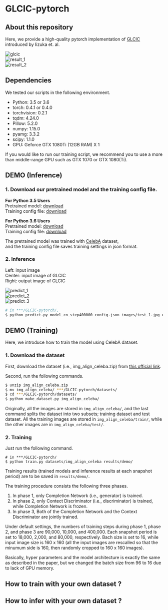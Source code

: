 # GLCIC-pytorch


## About this repository

Here, we provide a high-quality pytorch implementation of [GLCIC](http://hi.cs.waseda.ac.jp/~iizuka/projects/completion/data/completion_sig2017.pdf) introduced by Iizuka et. al.

![glcic](https://i.imgur.com/KY26J85.png)  
![result_1](https://i.imgur.com/SYkn6Uo.png)  
![result_2](https://i.imgur.com/T8GGx1g.jpg)  

## Dependencies

We tested our scripts in the following environment.

* Python: 3.5 or 3.6
* torch: 0.4.1 or 0.4.0
* torchvision: 0.2.1
* tqdm: 4.24.0
* Pillow: 5.2.0
* numpy: 1.15.0
* pyamg: 3.3.2
* scipy: 1.1.0
* GPU: Geforce GTX 1080Ti (12GB RAM) X 1

If you would like to run our training script, we recommend you to
use a more than middle-range GPU such as GTX 1070 or GTX 1080(Ti).

## DEMO (Inference)

### 1. Download our pretrained model and the training config file.

**For Python 3.5 Users**  
Pretrained model: [download](https://keiojp0-my.sharepoint.com/:u:/g/personal/snake_istobelieve_keio_jp/Eaosyb919AJPjYau4ALWmKUB2i0L1lVh0dqVxhB2aHwBhg?e=GQBkP4)  
Training config file: [download](https://keiojp0-my.sharepoint.com/:u:/g/personal/snake_istobelieve_keio_jp/Ebu3pP2wG2FKt1rRZzF_yEkBsVgxkBdJ28poeDfmGTz3aA?e=gpoAGc)

**For Python 3.6 Users**  
Pretrained model: [download](https://keiojp0-my.sharepoint.com/:u:/g/personal/snake_istobelieve_keio_jp/EXPGbI_yvFNIhXNI7WgtgMkBdMbxJAdWJWbI5hNBJtHWUg?e=OYWDlH)  
Training config file: [download](https://keiojp0-my.sharepoint.com/:u:/g/personal/snake_istobelieve_keio_jp/Ed0myTTrjN9FiX8sYwr4dsYBOEyj3pH_EQbu31HadjUvlw?e=DwAwaO)

The pretrained model was trained with [CelebA](http://mmlab.ie.cuhk.edu.hk/projects/CelebA.html) dataset,  
and the training config file saves training settings in json format.


### 2. Inference

Left: input image  
Center: input image of GLCIC  
Right: output image of GLCIC  

![predict_1](https://i.imgur.com/U4VAeFc.jpg)  
![predict_2](https://i.imgur.com/B4T8Z3Y.jpg)  
![predict_3](https://i.imgur.com/1wRQf5m.jpg)  

```bash
# in ***/GLCIC-pytorch/,
$ python predict.py model_cn_step400000 config.json images/test_1.jpg out.jpg
```

## DEMO (Training)

Here, we introduce how to train the model using CelebA dataset.

### 1. Download the dataset

First, download the dataset (i.e., img_align_celeba.zip) from [this official link](https://drive.google.com/open?id=0B7EVK8r0v71pZjFTYXZWM3FlRnM).

Second, run the following commands.

```bash
$ unzip img_align_celeba.zip
$ mv img_align_celeba/ ***/GLCIC-pytorch/datasets/
$ cd ***/GLCIC-pytorch/datasets/
$ python make_dataset.py img_align_celeba/
```

Originally, all the images are stored in `img_align_celeba/`,
and the last command splits the dataset into two subsets; training dataset and test dataset. All the training images are stored in `img_align_celeba/train/`, while
the other images are in `img_align_celeba/test/`.


### 2. Training

Just run the following command.

```
# in ***/GLCIC-pytorch/
$ python train.py datasets/img_align_celeba results/demo/
```

Training results (trained models and inference results at each snapshot period) are to be saved in `results/demo/`.

The training procedure consists the following three phases.  
1. In phase 1, only Completion Network (i.e., generator) is trained.
2. In phase 2, only Contect Discriminator (i.e., discriminator) is trained, while Completion Network is frozen.
3. In phase 3, Both of the Completion Network and the Context Discriminator are jointly trained.

Under default settings, the numbers of training steps during phase 1, phase 2, and phase 3 are 90,000, 10,000, and 400,000. Each snapshot period is set to 18,000, 2,000, and 80,000, respectively. Bach size is set to 16, while input image size is 160 x 160 (all the input images are rescalled so that the minumum side is 160, then randomly cropped to 160 x 160 images).

Basically, hyper parameters and the model architecture is exactly the same as described in the paper, but we changed the batch size from 96 to 16 due to lack of GPU memory.

## How to train with your own dataset ?
## How to infer with your own dataset ?
